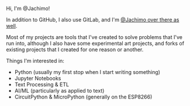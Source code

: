 Hi, I'm @Jachimo!

In addition to GitHub, I also use GitLab, and I'm [@Jachimo over there as well](https://gitlab.com/Jachimo).

Most of my projects are tools that I've created to solve problems that I've run into,
although I also have some experimental art projects, and forks of existing projects
that I created for one reason or another.

Things I'm interested in:

- Python (usually my first stop when I start writing something)
- Jupyter Notebooks
- Text Processing & ETL
- AI/ML (particularly as applied to text)
- CircuitPython & MicroPython (generally on the ESP8266)
